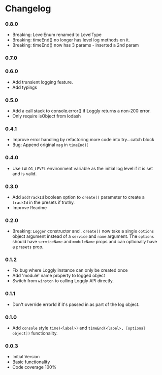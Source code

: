 # Changelog

### 0.8.0

- Breaking: LevelEnum renamed to LevelType
- Breaking: timeEnd() no longer has level log methods on it.
- Breaking: timeEnd() now has 3 params - inserted  a 2nd param

### 0.7.0

### 0.6.0

- Add transient logging feature.
- Add typings

### 0.5.0

- Add a call stack to console.error() if Loggly returns a non-200 error.
- Only require isObject from lodash

### 0.4.1

- Improve error handling by refactoring more code into try...catch block
- Bug: Append original `msg` in `timeEnd()`

### 0.4.0

- Use `LALOG_LEVEL` environment variable as the initial log level if it is set and
is valid.

### 0.3.0

- Add `addTrackId` boolean option to `create()` parameter to create a `trackId` in the presets if truthy.
- Improve Readme

### 0.2.0

- Breaking: `Logger` constructor and `.create()` now take a single `options` object
argument instead of a `service` and `name` argument. The `options` should have `serviceName`
and `moduleName` props and can optionally have a `presets` prop.

### 0.1.2

- Fix bug where Loggly instance can only be created once
- Add 'module' name property to logged object
- Switch from `winston` to calling Loggly API directly.

### 0.1.1

- Don't override errorId if it's passed in as part of the log object.

### 0.1.0

- Add `console` style `time(<label>)` and `timeEnd(<label>, [optional object])` functionality.

### 0.0.3

- Initial Version
- Basic functionality
- Code coverage 100%
